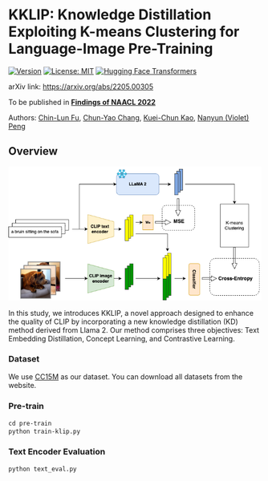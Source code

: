 # KKLIP: Knowledge Distillation Exploiting K-means Clustering for Language-Image Pre-Training

[![Version](https://img.shields.io/badge/Version-v0.1.0-blue?color=FF8000?color=009922)](https://img.shields.io/badge/Version-v0.1.0-blue)
[![License: MIT](https://img.shields.io/badge/License-MIT-orange.svg)](https://opensource.org/licenses/MIT)
[![Hugging Face Transformers](https://img.shields.io/badge/%F0%9F%A4%97-Transformers-pink?color=FF33CC)](https://github.com/huggingface/transformers)


arXiv link: https://arxiv.org/abs/2205.00305

To be published in [**Findings of NAACL 2022**](https://2022.naacl.org/)

Authors:
[Chin-Lun Fu](https://allen0307.github.io/), 
[Chun-Yao Chang](https://chunyaochang.github.io/),
[Kuei-Chun Kao](https://www.linkedin.com/in/kuei-chun-kao/),
[Nanyun (Violet) Peng](https://vnpeng.net/)

## Overview
![KKLIP](overview.png)

In this study, we introduces KKLIP, a novel approach designed to enhance the quality of CLIP by incorporating a new knowledge distillation (KD) method derived from Llama 2. Our method comprises three objectives: Text Embedding Distillation, Concept Learning, and Contrastive Learning.

### Dataset

We use [CC15M](https://huggingface.co/datasets/yxchng/cc15m_yfcc15m) as our dataset. You can download all datasets from the website.

### Pre-train

```
cd pre-train
python train-klip.py
```

### Text Encoder Evaluation

```
python text_eval.py
```
